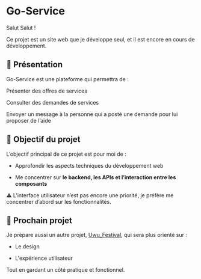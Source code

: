 # Go-Service

Salut Salut !

Ce projet est un site web que je développe seul, et il est encore en cours de développement.

## 🚀 Présentation

Go-Service est une plateforme qui permettra de :

Présenter des offres de services

Consulter des demandes de services

Envoyer un message à la personne qui a posté une demande pour lui proposer de l’aide

## 🎯 Objectif du projet

L’objectif principal de ce projet est pour moi de :

+ Approfondir les aspects techniques du développement web

+ Me concentrer sur **le backend, les APIs et l’interaction entre les composants**

⚠ L'interface utilisateur n’est pas encore une priorité, je préfère me concentrer d’abord sur les fonctionnalités.

## 🎨 Prochain projet

Je prépare aussi un autre projet, [Uwu_Festival](https://github.com/killerlick/uwu_festival), qui sera plus orienté sur :

+ Le design

+ L'expérience utilisateur

Tout en gardant un côté pratique et fonctionnel.
